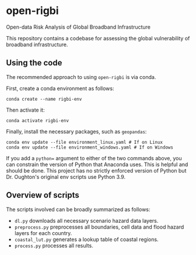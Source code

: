 # open-rigbi
Open-data Risk Analysis of Global Broadband Infrastructure

This repository contains a codebase for assessing the global vulnerability of broadband
infrastructure.


## Using the code

The recommended approach to using `open-rigbi` is via conda.

First, create a conda environment as follows:

    conda create --name rigbi-env

Then activate it:

    conda activate rigbi-env

Finally, install the necessary packages, such as `geopandas`:

    conda env update --file environment_linux.yaml # If on Linux
    conda env update --file environment_windows.yaml # If on Windows

If you add a `python=` argument to either of the two commands above, you can constrain the version of Python that Anaconda uses. This is helpful and should be done. This project has no strictly enforced version of Python but Dr. Oughton's original env scripts use Python 3.9.

## Overview of scripts

The scripts involved can be broadly summarized as follows:

- `dl.py` downloads all necessary scenario hazard data layers.
- `preprocess.py` preprocesses all boundaries, cell data and flood hazard layers for each country.
- `coastal_lut.py` generates a lookup table of coastal regions. 
- `process.py` processes all results. 

